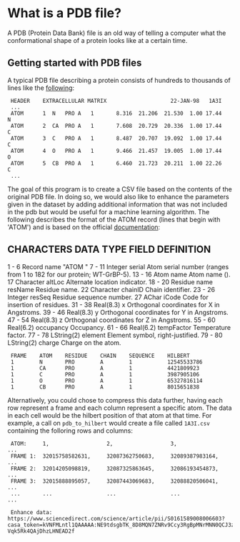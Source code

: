 # What is a PDB file?
A PDB (Protein Data Bank) file is an old way of telling a computer what the conformational
shape of a protein looks like at a certain time.

## Getting started with PDB files
A typical PDB file describing a protein consists of hundreds to thousands of lines like
the [following](https://en.wikipedia.org/wiki/Protein_Data_Bank_(file_format)):

     HEADER    EXTRACELLULAR MATRIX                    22-JAN-98   1A3I
     ...
     ATOM      1  N   PRO A   1       8.316  21.206  21.530  1.00 17.44           N
     ATOM      2  CA  PRO A   1       7.608  20.729  20.336  1.00 17.44           C
     ATOM      3  C   PRO A   1       8.487  20.707  19.092  1.00 17.44           C
     ATOM      4  O   PRO A   1       9.466  21.457  19.005  1.00 17.44           O
     ATOM      5  CB  PRO A   1       6.460  21.723  20.211  1.00 22.26           C
     ...

The goal of this program is to create a CSV file based on the contents of the original PDB file.
In doing so, we would also like to enhance the parameters given in the dataset by adding additional
information that was not included in the pdb but would be useful for a machine learning algorithm.
The following describes the format of the ATOM record (lines that begin with 'ATOM') and is based
on the official [documentation](http://www.wwpdb.org/documentation/file-format-content/format33/sect9.html#ATOM):

CHARACTERS     DATA  TYPE    FIELD        DEFINITION
-------------------------------------------------------------------------------------
 1 -  6        Record name   "ATOM  "
 7 - 11        Integer       serial       Atom  serial number (ranges from 1 to 182 for our protein; WT-GrBP-5).
13 - 16        Atom          name         Atom name ().
17             Character     altLoc       Alternate location indicator.
18 - 20        Residue name  resName      Residue name.
22             Character     chainID      Chain identifier.
23 - 26        Integer       resSeq       Residue sequence number.
27             AChar         iCode        Code for insertion of residues.
31 - 38        Real(8.3)     x            Orthogonal coordinates for X in Angstroms.
39 - 46        Real(8.3)     y            Orthogonal coordinates for Y in Angstroms.
47 - 54        Real(8.3)     z            Orthogonal coordinates for Z in Angstroms.
55 - 60        Real(6.2)     occupancy    Occupancy.
61 - 66        Real(6.2)     tempFactor   Temperature  factor.
77 - 78        LString(2)    element      Element symbol, right-justified.
79 - 80        LString(2)    charge       Charge  on the atom.

     FRAME    ATOM    RESIDUE    CHAIN    SEQUENCE    HILBERT
     1        N       PRO        A        1           12545533786
     1        CA      PRO        A        1           4421809923
     1        C       PRO        A        1           3987905106
     1        O       PRO        A        1           65327816114
     1        CB      PRO        A        1           8015651838

Alternatively, you could chose to compress this data further, having each row represent a frame
and each column represent a specific atom. The data in each cell would be the hilbert position 
of that atom at that time. For example, a call on ```pdb_to_hilbert``` would create a file called
```1A3I.csv``` containing the folloring rows and columns:

     ATOM:     1,                  2,                  3,                  ...
     FRAME 1:  32015758582631,     32087362750683,     32089387983164,     ...
     FRAME 2:  32014205098819,     32087325863645,     32086193454873,     ...
     FRAME 3:  32015888895057,     32087443069683,     32088820506041,     ...
     ...       ...                 ...                 ...                 ...

     Enhance data: https://www.sciencedirect.com/science/article/pii/S0161589008006603?casa_token=kVNFMLntl1QAAAAA:NE9tdsgbTK_8D8MQN7ZNRv9Ccy3RgBpMNrMNN0QCJ3zcZzzCjj-Vqk5Rk4QAjDhzLHNEAD2f